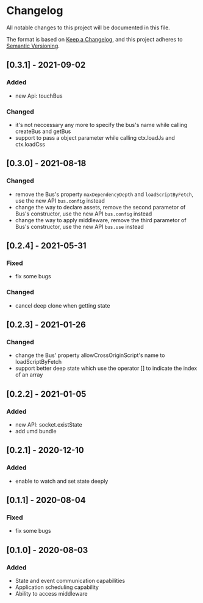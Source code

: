 # Changelog
All notable changes to this project will be documented in this file.

The format is based on [Keep a Changelog](https://keepachangelog.com/en/1.0.0/),
and this project adheres to [Semantic Versioning](https://semver.org/spec/v2.0.0.html).

## [0.3.1] - 2021-09-02
### Added
- new Api: touchBus
### Changed
- it's not neccessary any more to specify the bus's name while calling createBus and getBus
- support to pass a object parameter while calling ctx.loadJs and ctx.loadCss
## [0.3.0] - 2021-08-18
### Changed
- remove the Bus's property `maxDependencyDepth` and `loadScriptByFetch`, use the new API `bus.config` instead
- change the way to declare assets, remove the second parametor of Bus's constructor, use the new API `bus.config` instead
- change the way to apply middleware, remove the third parametor of Bus's constructor, use the new API `bus.use` instead

## [0.2.4] - 2021-05-31
### Fixed
- fix some bugs
### Changed
- cancel deep clone when getting state

## [0.2.3] - 2021-01-26
### Changed
- change the Bus' property allowCrossOriginScript's name to loadScriptByFetch
- support better deep state which use the operator [] to indicate the index of an array

## [0.2.2] - 2021-01-05
### Added
- new API: socket.existState
- add umd bundle
## [0.2.1] - 2020-12-10
### Added
- enable to watch and set state deeply

## [0.1.1] - 2020-08-04
### Fixed
- fix some bugs
## [0.1.0] - 2020-08-03
### Added
- State and event communication capabilities
- Application scheduling capability
- Ability to access middleware